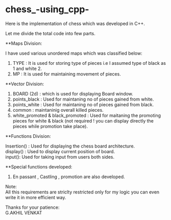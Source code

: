 # chess_-using_cpp-  


Here is the implementation of chess which was developed in C++.  

Let me divide the total code into few parts.   

**Maps Division:  

I have used various unordered maps which was classified below:  

1) TYPE : It is used for storing type of pieces i.e I assumed type of black as 1 and white 2.    
2) MP : It is used for maintaining movement of pieces.    


**Vector Division:  

1) BOARD (2d) : which is used for displaying Board window.  
2) points_black : Used for maintaning no of pieces gained from white.  
3) points_white : Used for maintaning no of pieces gained from black.  
4) common : maintaninig overall killed pieces.  
5) white_promoted & black_promoted : Used for maitaning the promoting pieces for white & black (not required ! you can display directly the pieces while promotion take place).  

**Functions Division:  

Insertion() : Used for displaying the chess board architecture.  
display() : Used to display current position of board.  
input(): Used for taking input from users both sides.  
 
**Special functions developed:  
1) En passant , Castling , promotion are also developed.  


Note:  
All this requirements are striclty restricted only for my logic you can even write it in more efficient way.    


Thanks for your patience:  
G.AKHIL VENKAT  
